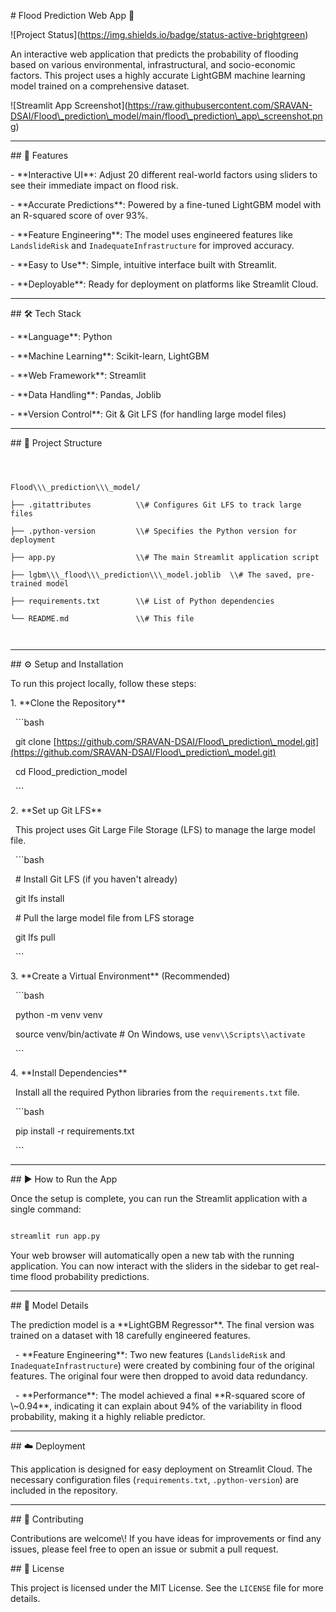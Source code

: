 \# Flood Prediction Web App 🌊



!\[Project Status](https://img.shields.io/badge/status-active-brightgreen)



An interactive web application that predicts the probability of flooding based on various environmental, infrastructural, and socio-economic factors. This project uses a highly accurate LightGBM machine learning model trained on a comprehensive dataset.



!\[Streamlit App Screenshot](https://raw.githubusercontent.com/SRAVAN-DSAI/Flood\_prediction\_model/main/flood\_prediction\_app\_screenshot.png)



---



\## 🚀 Features



\-   \*\*Interactive UI\*\*: Adjust 20 different real-world factors using sliders to see their immediate impact on flood risk.

\-   \*\*Accurate Predictions\*\*: Powered by a fine-tuned LightGBM model with an R-squared score of over 93%.

\-   \*\*Feature Engineering\*\*: The model uses engineered features like `LandslideRisk` and `InadequateInfrastructure` for improved accuracy.

\-   \*\*Easy to Use\*\*: Simple, intuitive interface built with Streamlit.

\-   \*\*Deployable\*\*: Ready for deployment on platforms like Streamlit Cloud.



---



\## 🛠️ Tech Stack



\-   \*\*Language\*\*: Python

\-   \*\*Machine Learning\*\*: Scikit-learn, LightGBM

\-   \*\*Web Framework\*\*: Streamlit

\-   \*\*Data Handling\*\*: Pandas, Joblib

\-   \*\*Version Control\*\*: Git \& Git LFS (for handling large model files)



---



\## 📁 Project Structure



```



Flood\\\_prediction\\\_model/

├── .gitattributes          \\# Configures Git LFS to track large files

├── .python-version         \\# Specifies the Python version for deployment

├── app.py                  \\# The main Streamlit application script

├── lgbm\\\_flood\\\_prediction\\\_model.joblib  \\# The saved, pre-trained model

├── requirements.txt        \\# List of Python dependencies

└── README.md               \\# This file



````



---



\## ⚙️ Setup and Installation



To run this project locally, follow these steps:



1\.  \*\*Clone the Repository\*\*

&nbsp;   ```bash

&nbsp;   git clone \[https://github.com/SRAVAN-DSAI/Flood\_prediction\_model.git](https://github.com/SRAVAN-DSAI/Flood\_prediction\_model.git)

&nbsp;   cd Flood\_prediction\_model

&nbsp;   ```



2\.  \*\*Set up Git LFS\*\*

&nbsp;   This project uses Git Large File Storage (LFS) to manage the large model file.

&nbsp;   ```bash

&nbsp;   # Install Git LFS (if you haven't already)

&nbsp;   git lfs install



&nbsp;   # Pull the large model file from LFS storage

&nbsp;   git lfs pull

&nbsp;   ```



3\.  \*\*Create a Virtual Environment\*\* (Recommended)

&nbsp;   ```bash

&nbsp;   python -m venv venv

&nbsp;   source venv/bin/activate  # On Windows, use `venv\\Scripts\\activate`

&nbsp;   ```



4\.  \*\*Install Dependencies\*\*

&nbsp;   Install all the required Python libraries from the `requirements.txt` file.

&nbsp;   ```bash

&nbsp;   pip install -r requirements.txt

&nbsp;   ```



---



\## ▶️ How to Run the App



Once the setup is complete, you can run the Streamlit application with a single command:



```bash

streamlit run app.py

````



Your web browser will automatically open a new tab with the running application. You can now interact with the sliders in the sidebar to get real-time flood probability predictions.



-----



\## 🧠 Model Details



The prediction model is a \*\*LightGBM Regressor\*\*. The final version was trained on a dataset with 18 carefully engineered features.



&nbsp; - \*\*Feature Engineering\*\*: Two new features (`LandslideRisk` and `InadequateInfrastructure`) were created by combining four of the original features. The original four were then dropped to avoid data redundancy.

&nbsp; - \*\*Performance\*\*: The model achieved a final \*\*R-squared score of \\~0.94\*\*, indicating it can explain about 94% of the variability in flood probability, making it a highly reliable predictor.



-----



\## ☁️ Deployment



This application is designed for easy deployment on Streamlit Cloud. The necessary configuration files (`requirements.txt`, `.python-version`) are included in the repository.



-----



\## 🤝 Contributing



Contributions are welcome\\! If you have ideas for improvements or find any issues, please feel free to open an issue or submit a pull request.



\## 📄 License



This project is licensed under the MIT License. See the `LICENSE` file for more details.

